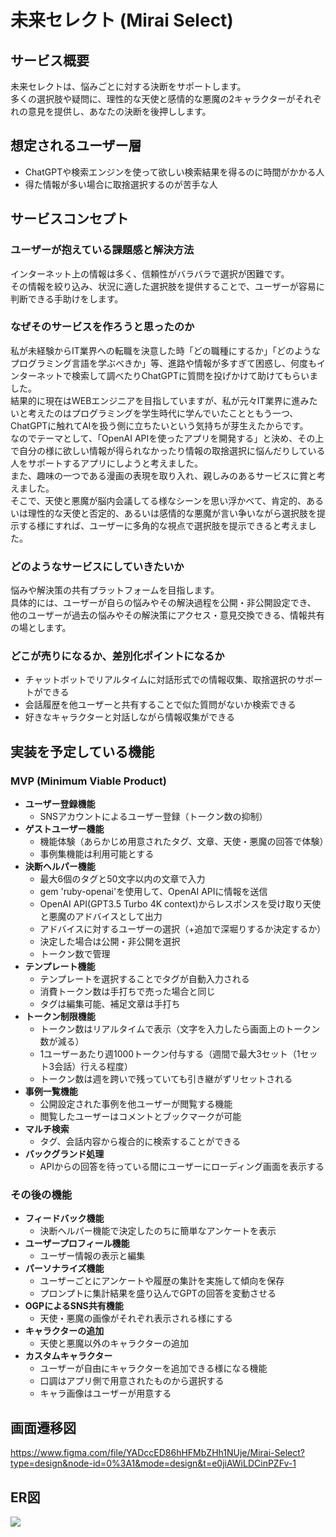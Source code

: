 # 未来セレクト (Mirai Select)

## サービス概要

未来セレクトは、悩みごとに対する決断をサポートします。  
多くの選択肢や疑問に、理性的な天使と感情的な悪魔の2キャラクターがそれぞれの意見を提供し、あなたの決断を後押しします。

## 想定されるユーザー層

- ChatGPTや検索エンジンを使って欲しい検索結果を得るのに時間がかかる人
- 得た情報が多い場合に取捨選択するのが苦手な人

## サービスコンセプト

### ユーザーが抱えている課題感と解決方法

インターネット上の情報は多く、信頼性がバラバラで選択が困難です。  
その情報を絞り込み、状況に適した選択肢を提供することで、ユーザーが容易に判断できる手助けをします。

### なぜそのサービスを作ろうと思ったのか

私が未経験からIT業界への転職を決意した時「どの職種にするか」「どのようなプログラミング言語を学ぶべきか」等、進路や情報が多すぎて困惑し、何度もインターネットで検索して調べたりChatGPTに質問を投げかけて助けてもらいました。  
結果的に現在はWEBエンジニアを目指していますが、私が元々IT業界に進みたいと考えたのはプログラミングを学生時代に学んでいたことともう一つ、ChatGPTに触れてAIを扱う側に立ちたいという気持ちが芽生えたからです。  
なのでテーマとして、「OpenAI APIを使ったアプリを開発する」と決め、その上で自分の様に欲しい情報が得られなかったり情報の取捨選択に悩んだりしている人をサポートするアプリにしようと考えました。  
また、趣味の一つである漫画の表現を取り入れ、親しみのあるサービスに賞と考えました。  
そこで、天使と悪魔が脳内会議してる様なシーンを思い浮かべて、肯定的、あるいは理性的な天使と否定的、あるいは感情的な悪魔が言い争いながら選択肢を提示する様にすれば、ユーザーに多角的な視点で選択肢を提示できると考えました。

### どのようなサービスにしていきたいか

悩みや解決策の共有プラットフォームを目指します。  
具体的には、ユーザーが自らの悩みやその解決過程を公開・非公開設定でき、  
他のユーザーが過去の悩みやその解決策にアクセス・意見交換できる、情報共有の場とします。

### どこが売りになるか、差別化ポイントになるか

- チャットボットでリアルタイムに対話形式での情報収集、取捨選択のサポートができる
- 会話履歴を他ユーザーと共有することで似た質問がないか検索できる
- 好きなキャラクターと対話しながら情報収集ができる

## 実装を予定している機能

### MVP (Minimum Viable Product)

- **ユーザー登録機能**
  - SNSアカウントによるユーザー登録（トークン数の抑制）
- **ゲストユーザー機能**
  - 機能体験（あらかじめ用意されたタグ、文章、天使・悪魔の回答で体験）
  - 事例集機能は利用可能とする
- **決断ヘルパー機能**
  - 最大6個のタグと50文字以内の文章で入力
  - gem 'ruby-openai'を使用して、OpenAI APIに情報を送信
  - OpenAI API(GPT3.5 Turbo 4K context)からレスポンスを受け取り天使と悪魔のアドバイスとして出力
  - アドバイスに対するユーザーの選択（+追加で深堀りするか決定するか）
  - 決定した場合は公開・非公開を選択
  - トークン数で管理
- **テンプレート機能**
  - テンプレートを選択することでタグが自動入力される
  - 消費トークン数は手打ちで売った場合と同じ
  - タグは編集可能、補足文章は手打ち
- **トークン制限機能**
  - トークン数はリアルタイムで表示（文字を入力したら画面上のトークン数が減る）
  - 1ユーザーあたり週1000トークン付与する（週間で最大3セット（1セット3会話）行える程度）
  - トークン数は週を跨いで残っていても引き継がずリセットされる
- **事例一覧機能**
  - 公開設定された事例を他ユーザーが閲覧する機能
  - 閲覧したユーザーはコメントとブックマークが可能
- **マルチ検索**
  - タグ、会話内容から複合的に検索することができる
- **バックグランド処理**
  - APIからの回答を待っている間にユーザーにローディング画面を表示する


### その後の機能

- **フィードバック機能**
  - 決断ヘルパー機能で決定したのちに簡単なアンケートを表示
- **ユーザープロフィール機能**
  - ユーザー情報の表示と編集
- **パーソナライズ機能**
  - ユーザーごとにアンケートや履歴の集計を実施して傾向を保存
  - プロンプトに集計結果を盛り込んでGPTの回答を変動させる
- **OGPによるSNS共有機能**
  - 天使・悪魔の画像がそれぞれ表示される様にする
- **キャラクターの追加**
  - 天使と悪魔以外のキャラクターの追加
- **カスタムキャラクター**
  - ユーザーが自由にキャラクターを追加できる様になる機能
  - 口調はアプリ側で用意されたものから選択する
  - キャラ画像はユーザーが用意する

## 画面遷移図
https://www.figma.com/file/YADccED86hHFMbZHh1NUje/Mirai-Select?type=design&node-id=0%3A1&mode=design&t=e0jiAWiLDCinPZFv-1

## ER図
<img src="./mirai_select_ER図.webp">
